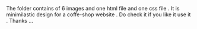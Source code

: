 The folder contains of 6 images and one html file and one css file . It is minimilastic design for a coffe-shop website . Do check it if you like it use it . Thanks ...
